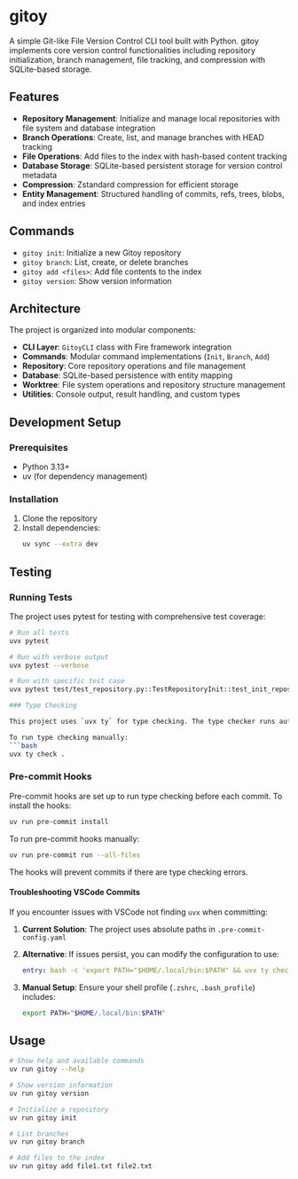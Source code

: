 # gitoy

A simple Git-like File Version Control CLI tool built with Python. gitoy implements core version control functionalities including repository initialization, branch management, file tracking, and compression with SQLite-based storage.

## Features

- **Repository Management**: Initialize and manage local repositories with file system and database integration
- **Branch Operations**: Create, list, and manage branches with HEAD tracking
- **File Operations**: Add files to the index with hash-based content tracking
- **Database Storage**: SQLite-based persistent storage for version control metadata
- **Compression**: Zstandard compression for efficient storage
- **Entity Management**: Structured handling of commits, refs, trees, blobs, and index entries

## Commands

- `gitoy init`: Initialize a new Gitoy repository
- `gitoy branch`: List, create, or delete branches
- `gitoy add <files>`: Add file contents to the index
- `gitoy version`: Show version information

## Architecture

The project is organized into modular components:

- **CLI Layer**: `GitoyCLI` class with Fire framework integration
- **Commands**: Modular command implementations (`Init`, `Branch`, `Add`)
- **Repository**: Core repository operations and file management
- **Database**: SQLite-based persistence with entity mapping
- **Worktree**: File system operations and repository structure management
- **Utilities**: Console output, result handling, and custom types

## Development Setup

### Prerequisites

- Python 3.13+
- uv (for dependency management)

### Installation

1. Clone the repository
2. Install dependencies:
   ```bash
   uv sync --extra dev
   ```

## Testing

### Running Tests

The project uses pytest for testing with comprehensive test coverage:

```bash
# Run all tests
uvx pytest

# Run with verbose output
uvx pytest --verbose

# Run with specific test case
uvx pytest test/test_repository.py::TestRepositoryInit::test_init_repository

### Type Checking

This project uses `uvx ty` for type checking. The type checker runs automatically before each commit via pre-commit hooks.

To run type checking manually:
```bash
uvx ty check .
```

### Pre-commit Hooks

Pre-commit hooks are set up to run type checking before each commit. To install the hooks:

```bash
uv run pre-commit install
```

To run pre-commit hooks manually:
```bash
uv run pre-commit run --all-files
```

The hooks will prevent commits if there are type checking errors.

#### Troubleshooting VSCode Commits

If you encounter issues with VSCode not finding `uvx` when committing:

1. **Current Solution**: The project uses absolute paths in `.pre-commit-config.yaml`
2. **Alternative**: If issues persist, you can modify the configuration to use:
   ```yaml
   entry: bash -c 'export PATH="$HOME/.local/bin:$PATH" && uvx ty check .'
   ```

3. **Manual Setup**: Ensure your shell profile (`.zshrc`, `.bash_profile`) includes:
   ```bash
   export PATH="$HOME/.local/bin:$PATH"
   ```

## Usage

```bash
# Show help and available commands
uv run gitoy --help

# Show version information
uv run gitoy version

# Initialize a repository
uv run gitoy init

# List branches  
uv run gitoy branch

# Add files to the index
uv run gitoy add file1.txt file2.txt
```
